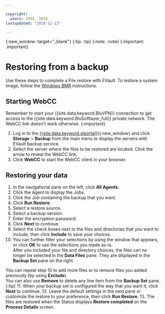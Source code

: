 ```yaml
---

copyright:
  years: 1994, 2018
lastupdated: "2018-11-13"

---
```

{:new_window: target="_blank"}
{:tip: .tip}
{:note: .note}
{:important: .important}

# Restoring from a backup

Use these steps to complete a File restore with EVault. To restore a system image, follow the [Windows BMR](restoring-evault-bmr-system-volume-image.html) instructions.

## Starting WebCC

Remember to start your {{site.data.keyword.BluVPN}} connection to get access to the {{site.data.keyword.BluSoftlayer_full}} private network. The WebCC link doesn't work otherwise.
{:important}

1. Log in to the [{{site.data.keyword.slportal}}](https://control.softlayer.com/){:new_window} and click **Storage** > **Backup** from the main menu to display the servers with EVault backup service.
2. Select the server where the files to be restored are located. Click the arrow to reveal the WebCC link.
3. Click **WebCC** to start the WebCC client in your browser.

## Restoring your data

1. In the navigational pane on the left, click **All Agents**.
2. Click the Agent to display the Jobs.
3. Click the Job containing the backup that you want.
4. Click **Run Restore**.
5. Select a restore source.
6. Select a backup version.
7. Enter the encryption password.
8. Click **Next** to continue.
9. Select the check boxes next to the files and directories that you want to include, then click **Include** to save your choices.
10. You can further filter your selections by using the window that appears, or click **OK** to use the selections you made as-is. <br/>
After you included your file and directory choices, the files can no longer be selected in the **Data Files** pane. They are displayed in the **Backup Set** pane on the right.  

   You can repeat step 10 to add more files or to remove files you added previously (by using **Exclude**). <br/>You can also use **Remove** to delete any line item from the **Backup Set** pane.
   {:tip}
11. When your backup set is configured the way that you want it, click **Next** to continue.
12. Leave the default settings in the next pane or customize the restore to your preference, then click **Run Restore**.
13. The files are restored when the Status displays **Restore completed** on the **Process Details** screen.
